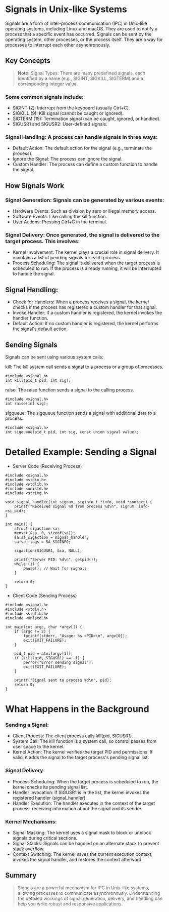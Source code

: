 # Signals in Unix-like Systems
Signals are a form of inter-process communication (IPC) in Unix-like operating systems, including Linux and macOS. They are used to notify a process that a specific event has occurred. Signals can be sent by the operating system, other processes, or the process itself. They are a way for processes to interrupt each other asynchronously.

## Key Concepts

> **Note:** Signal Types: There are many predefined signals, each identified by a name (e.g., SIGINT, SIGKILL, SIGTERM) and a corresponding integer value.

### Some common signals include:

*  SIGINT (2): Interrupt from the keyboard (usually Ctrl+C).
*  SIGKILL (9): Kill signal (cannot be caught or ignored).
*  SIGTERM (15): Termination signal (can be caught, ignored, or handled).
*  SIGUSR1 and SIGUSR2: User-defined signals.

### Signal Handling: A process can handle signals in three ways:

*  Default Action: The default action for the signal (e.g., terminate the process).
*  Ignore the Signal: The process can ignore the signal.
*  Custom Handler: The process can define a custom function to handle the signal.

## How Signals Work
### Signal Generation: Signals can be generated by various events:

*  Hardware Events: Such as division by zero or illegal memory access.
*  Software Events: Like calling the kill function.
*  User Actions: Pressing Ctrl+C in the terminal.

### Signal Delivery: Once generated, the signal is delivered to the target process. This involves:

*  Kernel Involvement: The kernel plays a crucial role in signal delivery. It maintains a list of pending signals for each process.
*  Process Scheduling: The signal is delivered when the target process is scheduled to run. If the process is already running, it will be interrupted to handle the signal.

## Signal Handling:

*  Check for Handlers: When a process receives a signal, the kernel checks if the process has registered a custom handler for that signal.
*  Invoke Handler: If a custom handler is registered, the kernel invokes the handler function.
*  Default Action: If no custom handler is registered, the kernel performs the signal's default action.

## Sending Signals
Signals can be sent using various system calls:

kill: The kill system call sends a signal to a process or a group of processes.

```
#include <signal.h>
int kill(pid_t pid, int sig);
```

raise: The raise function sends a signal to the calling process.

```
#include <signal.h>
int raise(int sig);
```

sigqueue: The sigqueue function sends a signal with additional data to a process.

```
#include <signal.h>
int sigqueue(pid_t pid, int sig, const union sigval value);
```

# Detailed Example: Sending a Signal

* Server Code (Receiving Process)

```
#include <signal.h>
#include <stdio.h>
#include <stdlib.h>
#include <unistd.h>
#include <string.h>

void signal_handler(int signum, siginfo_t *info, void *context) {
    printf("Received signal %d from process %d\n", signum, info->si_pid);
}

int main() {
    struct sigaction sa;
    memset(&sa, 0, sizeof(sa));
    sa.sa_sigaction = signal_handler;
    sa.sa_flags = SA_SIGINFO;

    sigaction(SIGUSR1, &sa, NULL);

    printf("Server PID: %d\n", getpid());
    while (1) {
        pause(); // Wait for signals
    }

    return 0;
}
```

* Client Code (Sending Process)

```
#include <signal.h>
#include <stdio.h>
#include <stdlib.h>
#include <unistd.h>

int main(int argc, char *argv[]) {
    if (argc != 2) {
        fprintf(stderr, "Usage: %s <PID>\n", argv[0]);
        exit(EXIT_FAILURE);
    }

    pid_t pid = atoi(argv[1]);
    if (kill(pid, SIGUSR1) == -1) {
        perror("Error sending signal");
        exit(EXIT_FAILURE);
    }

    printf("Signal sent to process %d\n", pid);
    return 0;
}
```

# What Happens in the Background

### Sending a Signal:

- Client Process: The client process calls kill(pid, SIGUSR1).
- System Call: The kill function is a system call, so control passes from user space to the kernel.
- Kernel Action: The kernel verifies the target PID and permissions. If valid, it adds the signal to the target process's pending signal list.

### Signal Delivery:

- Process Scheduling: When the target process is scheduled to run, the kernel checks its pending signal list.
- Handler Invocation: If SIGUSR1 is in the list, the kernel invokes the registered handler (signal_handler).
- Handler Execution: The handler executes in the context of the target process, receiving information about the signal and its sender.

### Kernel Mechanisms:

- Signal Masking: The kernel uses a signal mask to block or unblock signals during critical sections.
- Signal Stacks: Signals can be handled on an alternate stack to prevent stack overflow.
- Context Switching: The kernel saves the current execution context, invokes the signal handler, and restores the context afterward.

## Summary
> Signals are a powerful mechanism for IPC in Unix-like systems, allowing processes to communicate asynchronously. Understanding the detailed workings of signal generation, delivery, and handling can help you write robust and responsive applications.
